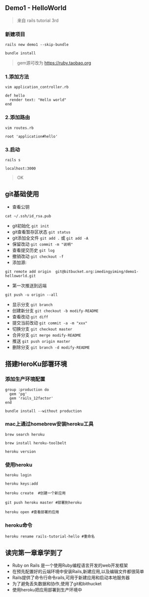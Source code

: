 ## Demo1 - HelloWorld

> 来自 rails tutorial 3rd

### 新建项目

```
rails new demo1 --skip-bundle

bundle install
```
> gem源可改为 https://ruby.taobao.org

### 1.添加方法

```
vim application_controller.rb

def hello
  render text: "Hello world"
end
```

### 2.添加路由

```
vim routes.rb

root 'application#hello'
```

### 3.启动

```
rails s

localhost:3000
```

> OK

## git基础使用

* 查看公钥

```
cat ~/.ssh/id_rsa.pub
```

* git初始化  `git init`
* git查看暂存区状态 `git status`
* git添加全文件 `git add .` 或 `git add -A`
* 保留改动 `git commit -m "说明" `
* 查看提交历史 `git log`
* 撤销改动 `git checkout -f`
* 添加源:

```
git remote add origin  git@bitbucket.org:imedingyiming/demo1-helloworld.git
```

* 第一次推送到远端

```
git push -u origin --all
```

* 显示分支 `git branch`
* 创建新分支 `git checkout -b modify-README`
* 查看改动 `git diff`
* 提交当前改动 `git commit -a -m "xxx" `
* 切换分支 `git checkout master`
* 合并分支 `git merge modify-README`
* 推送 `git push origin master`
* 删除分支 `git branch -d modify-README`

## 搭建HeroKu部署环境

### 添加生产环境配置

```
group :production do
  gem 'pg'
  gem 'rails_12factor'
end

bundle install --without production
```

### mac上通过homebrew安装heroku工具

```
brew search heroku

brew install heroku-toolbelt

heroku version
```

### 使用heroku

```
heroku login

heroku keys:add

heroku create  #创建一个新应用

git push heroku master #部署到heroku

heroku open #查看部署的应用
```

### heroku命令

```
heroku rename rails-tutorial-hello #重命名
```

## 读完第一章章学到了

* Ruby on Rails 是一个使用Ruby编程语言开发的web开发框架
* 在预先配置好的云端环境中安装Rails,新建应用,以及编辑文件都很简单
* Rails提供了命令行命令rails,可用于新建应用和启动本地服务器
* 为了避免丢失数据和协作,使用了git和bithucket
* 使用heroku把应用部署到生产环境中